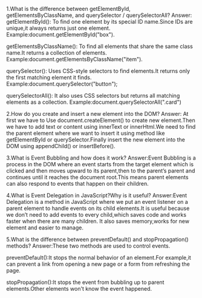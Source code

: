 1.What is the difference between getElementById, getElementsByClassName, and querySelector / querySelectorAll?
Answer: 
getElementById(): To find one element by its special ID name.Since IDs are unique,it always returns just one element.
Example:document.getElementById("box").

getElementsByClassName(): To find all elements that share the same class name.It returns a collection  of elements.
Example:document.getElementsByClassName("item").

querySelector(): Uses CSS-style selectors to find elements.It returns only the first matching element it finds.
Example:document.querySelector("button");

querySelectorAll(): It also uses CSS selectors but returns all matching elements as a collection.
Example:document.querySelectorAll(".card")

2.How do you create and insert a new element into the DOM?
Answer: At first we have to Use document.createElement() to create new element.Then we have to add text or content using innerText or innerHtml.We need to find the parent element where we want to insert it using method like getElementById or querySelector.Finally insert the new element into the DOM using appendChild() or insertBefore().

3.What is Event Bubbling and how does it work?
Answer:Event Bubbling is a process in the DOM where an event starts from the target element which is clicked and then moves upward to its parent,then to the parent’s parent and continues until it reaches the document root.This means parent elements can also respond to events that happen on their children.

4.What is Event Delegation in JavaScript?Why is it useful? 
Answer:Event Delegation is a method in JavaScript where we put an event listener on a parent element to handle events on its child elements.It is useful because we don’t need to add events to every child,which saves code and works faster when there are many children.
It also saves memory,works for new element and easier to manage.

5.What is the difference between preventDefault() and stopPropagation() methods?
Answer:These two methods are used to control events.

preventDefault():It stops the normal behavior of an element.For example,it can prevent a link from opening a new page or a form from refreshing the page.

stopPropagation():It stops the event from bubbling up to parent elements.Other elements won't know the event happened.
